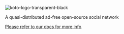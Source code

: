 
![koto-logo-transparent-black](https://user-images.githubusercontent.com/118036/89899037-fa331e00-dbe1-11ea-9e18-5710ee81c79e.png)


A quasi-distributed ad-free open-source social network

[Please refer to our docs for more info](https://docs.koto.at).

